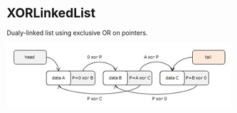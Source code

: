 # XORLinkedList

Dualy-linked list using exclusive OR on pointers.

![XORLinkedList](https://github.com/63rabbits/XORLinkedList/blob/master/XORlist-0001.jpg?raw=true)
